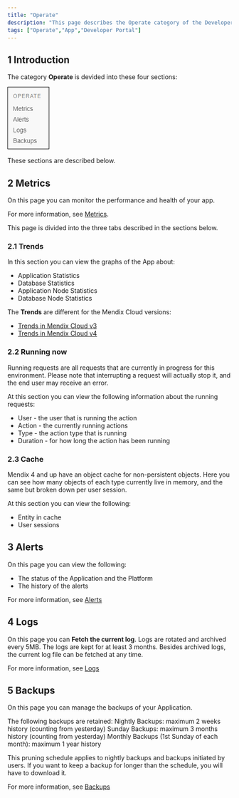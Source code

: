 ```yaml
---
title: "Operate"
description: "This page describes the Operate category of the Developer Portal."
tags: ["Operate","App","Developer Portal"]
---
```


## 1 Introduction

The category **Operate** is devided into these four sections:

![](attachments/operate.png)

These sections are described below.

## 2 Metrics

On this page you can monitor the performance and health of your app.

For more information, see [Metrics](/developerportal/operate/metrics).

This page is divided into the three tabs described in the sections below.

### 2.1 Trends

In this section you can view the graphs of the App about:

*   Application Statistics
*   Database Statistics
*   Application Node Statistics
*   Database Node Statistics

The **Trends** are different for the Mendix Cloud versions:

*   [Trends in Mendix Cloud v3](/developerportal/operate/trends)
*   [Trends in Mendix Cloud v4](/developerportal/operate/trends-v4)

### 2.2 Running now

Running requests are all requests that are currently in progress for this environment. Please note that interrupting a request will actually stop it, and the end user may receive an error.

At this section you can view the following information about the running requests:

*   User - the user that is running the action
*   Action - the currently running actions
*   Type - the action type that is running
*   Duration - for how long the action has been running

### 2.3 Cache

Mendix 4 and up have an object cache for non-persistent objects. Here you can see how many objects of each type currently live in memory, and the same but broken down per user session.

At this section you can view the following:

*   Entity in cache
*   User sessions

## 3 Alerts

On this page you can view the following:

*   The status of the Application and the Platform
*   The history of the alerts

For more information, see [Alerts](/developerportal/operate/monitoring-application-health)

## 4 Logs

On this page you can **Fetch the current log**. Logs are rotated and archived every 5MB. The logs are kept for at least 3 months. Besides archived logs, the current log file can be fetched at any time.

For more information, see [Logs](/developerportal/operate/logs)

## 5 Backups

On this page you can manage the backups of your Application.

The following backups are retained:
Nightly Backups: maximum 2 weeks history (counting from yesterday)
Sunday Backups: maximum 3 months history (counting from yesterday)
Monthly Backups (1st Sunday of each month): maximum 1 year history

This pruning schedule applies to nightly backups and backups initiated by users. If you want to keep a backup for longer than the schedule, you will have to download it.

For more information, see [Backups](/developerportal/operate/backups)
